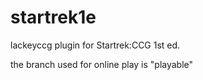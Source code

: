 # startrek1e
lackeyccg plugin for Startrek:CCG 1st ed.

the branch used for online play is "playable"
